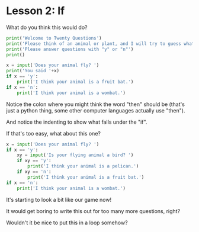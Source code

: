 # Lesson 2: If

What do you think this would do?

```python
print('Welcome to Twenty Questions')
print('Please think of an animal or plant, and I will try to guess what it is by asking questions.')
print('Please answer questions with "y" or "n"')
print()

x = input('Does your animal fly? ')
print('You said '+x)
if x == 'y':
    print('I think your animal is a fruit bat.')
if x == 'n':
    print('I think your animal is a wombat.')
```

Notice the colon where you might think the word "then" should be
(that's just a python thing, some other computer languages actually use "then").

And notice the indenting to show what falls under the "if".

If that's too easy, what about this one?

```python
x = input('Does your animal fly? ')
if x == 'y':
    xy = input('Is your flying animal a bird? ')
    if xy == 'y':
        print('I think your animal is a pelican.')
    if xy == 'n':
        print('I think your animal is a fruit bat.')
if x == 'n':
    print('I think your animal is a wombat.')
```

It's starting to look a bit like our game now!

It would get boring to write this out for too many more questions, right?

Wouldn't it be nice to put this in a loop somehow?
